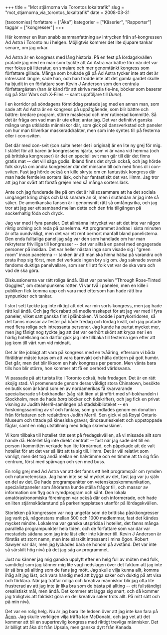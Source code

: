 +++
title = "Mot stjärnorna via Torontos lokaltrafik"
slug = "mot_stjarnorna_via_torontos_lokaltrafik"
date = 2008-03-31

[taxonomies]
forfattare = ["Åka"]
kategorier = ["Kåserier", "Rapporter"]
taggar = ["kongresser"]
+++

Här kommer en liten snabb sammanfattning av intrycken från sf-kongressen Ad Astra i Toronto nu i helgen. Möjligtvis kommer det lite djupare tankar senare, om jag orkar.

Ad Astra är en kongress med lång historia. På en fest på lördagskvällen pratade jag med en man som tyckte att Ad Astra var bättre förr när det var mer fokus på litteratur, en smalare och mer genomtänkt kongress som författare gillade. Många som brukade gå på Ad Astra tycker inte att det är intressant längre, sade han, och han trodde inte att det gamla gardet skulle ha bjudit in en författare som Kevin J Anderson som den centrala författargästen (han är känd för att skriva media tie-ins, böcker som baserar sig på Star Wars och X-Files -- samt uppföljare till <em>Dune</em>).

I en korridor på söndagens förmiddag pratade jag med en annan man, som sade att Ad Astra är en kongress på uppåtgående, som blir bättre och bättre: bredare program, större maskerad och mer rutinerad kommitté. Så det är fråga om vad man är ute efter, antar jag. Det var definitivt ganska många unga utklädda människor där, som gick på dansverkstad och paneler om hur man tillverkar maskeraddräkter, men som inte syntes till på festerna eller i con-sviten.

Det där med con-svit (con suite heter det i original) är en lite ny grej för mig. I stället för att baren är kongressens hjärta, som vi är vana vid hemma (och på brittiska kongresser) är det en speciell svit man går till där det finns gratis mat -- det vill säga godis. Ibland finns det dryck också, och jag hörde folk skryta om andra kongresser där det minsann till och med finns öl i con-sviten. Fast jag hörde också en kille skryta om en fantastisk kongress där man hade femtielva sorters läsk, och hur fantastiskt det var. Hmm. Jag tror att jag har svårt att förstå grejen med så många sorters läsk.

Ante och jag funderade lite på om det är hälsosammare att ha det sociala umgänget kring chips och läsk snarare än öl, men i slutändan är jag inte så säker. De amerikanska fansen är i genomsnitt rätt så omfångsrika, och jag tror att jag ser ett samband mellan detta och den fria tillgången på sockerhaltig föda och dryck.

Jag var med i fyra paneler. Det allmänna intrycket var att det inte var någon riktig ordning och reda på panelerna. Att programmet ändras i sista minuten är ofta oundvikligt, men det var ett rent oerhört manfall bland panelisterna. Den enda fulltaliga panel jag såg var den som handlade om hur man rekryterar frivilliga till kongresser -- det var alltså en panel med engagerade personer på insidan. Det var heller nästan inga som visade sig i "green room" innan panelerna -- tanken är att man ska hinna hälsa på varandra och prata ihop sig först, men det verkade ingen bry sig om. Jag saknade svensk fandoms duktiga panelvallare, som ser till att folk vet var de ska vara och vad de ska göra.

Diskussionerna var rätt roliga ändå. Bäst var panelen "Through Rose-Tinted Goggles", om steampunkens rötter. Vi var två i panelen, men en kille i publiken fick komma upp och vara med eftersom han hade rätt bra synpunkter och tankar.

I stort sett tyckte jag inte riktigt att det var min sorts kongress, men jag hade rätt kul ändå. Och jag fick rabatt på medlemsskapet för att jag var med i fyra paneler, vilket satt ganska fint i plånboken. Vi bodde i partykorridoren, så det fanns massor av fester på både fredag och lördag kväll, och jag pratade med flera roliga och intressanta personer. Jag kunde ha partat mycket mer, men jag fånigt nog tyckte jag att det var oerhört skönt att krypa ner i en härlig hotellsäng och därför gick jag inte tillbaka till festerna igen efter att jag kom till vårt rum vid midnatt.

Det är lite jobbigt att vara på kongress med en tvååring, eftersom vi båda föräldrar måste turas om att vara barnvakt och hålla dottern på gott humör. Det går, men det blir liksom en halv kongress per person. Men vänta bara tills hon blir större, hon kommer att få en oerhörd världsvana.

Vi passade på att turista lite i Toronto också, hela fredagen. Det är en rätt skojig stad. Vi promenerade genom deras väldigt stora Chinatown, besökte en butik som är känd som en av nordamerikas få kvarvarande specialiserade sf-bokhandlar (såg rätt liten ut jämfört med sf-bokhandeln i Stockholm, men de hade <em>bara</em> böcker och tidskrifter), och jag fick en privat visning av Judith Merril-samlingen på stadsbiblioteket -- en forskningssamling av sf och fantasy, som grundlades genom en donation från författaren och redaktören Judith Merril. Sen gick vi på Royal Ontario Museum och tittade på kinesiska gravar, dinosaurieskelett och uppstoppade fåglar, samt en rolig utställning med tidiga skrivmaskiner.

Vi kom tillbaka till hotellet rätt sent på fredagskvällen, så vi missade allt som hände då. Hotellet låg inte direkt centralt -- fast när jag sade det till en person i kommittén verkade han lite förnärmad, och påpekade att de valt hotellet för att det var så lätt att ta sig till. Hmm. Det är väl relativt som vanligt, men det tog ändå mellan en halvtimme och en timme att ta sig från centrum, först med spårvagn och sen med buss.

En rolig grej med Ad Astra var att det fanns ett helt programspår om rymden och naturvetenskap. Jag hann inte se så mycket av det, fast jag var ju själv en del av det. De hade programpunkter om vetenskapskommunikation, specialistpaneler som åhörarna kunde ställa frågor till, och massor av information om flyg och rymdprogram och sånt. Den lokala amatörastronomiska föreningen var också där och informerade, och hade en liten stjärnskådarstund på parkeringsplatsen utanför på lördagskvällen.

Storleken på kongressen var nog ungefär som de brittiska påskkongresser jag varit på, någonstans mellan 500 och 1000 medlemmar, fast det kändes mycket mindre. Lokalerna var ganska utspridda i hotellet, det fanns många parallella programpunkter hela tiden, och de författare som var där var mestadels sådana som jag inte läst eller inte känner till. Kevin J Anderson är förstås ett stort namn, men inte särskilt intressant i mina ögon. Robert Sawyer var där, men jag lyckades bara se honom på avstånd. Det var inte så särskilt hög nivå på det jag såg av programmet.

Just nu känner jag mig ganska upplyft efter en helg full av möten med folk, samtidigt som jag känner mig lite vagt nedslagen över det faktum att jag inte är så bra på allting som de fans jag mött. Jag skulle vilja kunna allt, komma ihåg allt jag läst, och vara händig med att bygga saker och duktig på att visa och förklara. När jag träffar roliga och kreativa människor blir jag ofta lite frustrerad av att jag inte är lika bra som de bästa på allting -- ett fullständigt orealistiskt mål, men ändå. Det kommer att lägga sig snart, och då kommer jag troligtvis att faktiskt göra en del kreativa saker trots allt. På mitt sätt och på min nivå.

Det var en rolig helg. Nu är jag bara lite ledsen över att jag inte kan fara på <a href="http://acon2.wordpress.com/">Åcon</a>. Jag skulle verkligen vilja träffa Ian McDonald, och jag vet att det kommer att bli en supertrevlig kongress med riktigt trevliga människor. Det är billigt att åka dit från Upsala, men ganska dyrt från Kanada.

